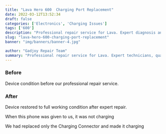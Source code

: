 ```yaml
---
title: "Lava Hero 600  Charging Port Replacement"
date: 2022-03-12T13:52:34
draft: false
categories: ['Electronics', 'Charging Issues']
tags: ['600']
description: "Professional repair service for Lava. Expert diagnosis and quality repairs in Bangalore."
slug: "lava-hero-600-charging-port-replacement"
banner: "img/banners/banner-4.jpg"

author: "Gadjoy Repair Team"
summary: "Professional repair service for Lava. Expert technicians, quality parts, warranty included."
---
```


### Before

Device condition before our professional repair service.

### After

Device restored to full working condition after expert repair.

When this phone was given to us, it was not charging

We had replaced only the Charging Connector and made it charging